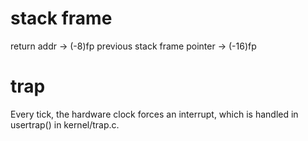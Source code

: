 # stack frame
return addr -> (-8)fp
previous stack frame pointer -> (-16)fp

# trap

Every tick, the hardware clock forces an interrupt, which is handled in usertrap() in kernel/trap.c.